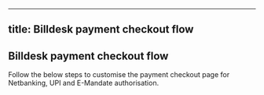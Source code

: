 
---
title: Billdesk payment checkout flow
---
## Billdesk payment checkout flow

Follow the below steps to customise the payment checkout page for Netbanking, UPI and E-Mandate authorisation.
